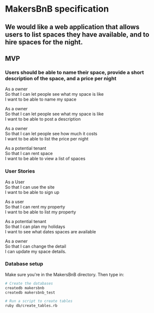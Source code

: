 # MakersBnB specification
## We would like a web application that allows users to list spaces they have available, and to hire spaces for the night.


## MVP

### Users should be able to name their space, provide a short description of the space, and a price per night

As a owner  
So that I can let people see what my space is like  
I want to be able to name my space

As a owner  
So that I can let people see what my space is like  
I want to be able to post a description

As a owner  
So that I can let people see how much it costs  
I want to be able to list the price per night

As a potential tenant  
So that I can rent space  
I want to be able to view a list of spaces


### User Stories

As a User  
So that I can use the site  
I want to be able to sign up

As a user  
So that I can rent my property  
I want to be able to list my property 

As a potential tenant  
So that I can plan my holidays  
I want to see what dates spaces are available  

As a owner  
So that I can change the detail  
I can update my space details.  

### Database setup

Make sure you're in the MakersBnB directory. Then type in:

```bash
# Create the databases
createdb makersbnb
createdb makersbnb_test

# Run a script to create tables
ruby db/create_tables.rb
```








